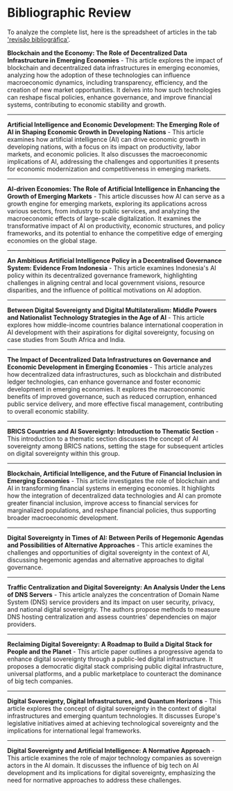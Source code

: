 # Bibliographic Review

To analyze the complete list, here is the spreadsheet of articles in the tab ['revisão bibliográfica'](https://docs.google.com/spreadsheets/d/1SpZNtq7pdonSwoVbp6UkzpJNDFh02OPrqijm60UlvM0/edit?usp=sharing).

**Blockchain and the Economy: The Role of Decentralized Data Infrastructure in Emerging Economies** - This article explores the impact of blockchain and decentralized data infrastructures in emerging economies, analyzing how the adoption of these technologies can influence macroeconomic dynamics, including transparency, efficiency, and the creation of new market opportunities. It delves into how such technologies can reshape fiscal policies, enhance governance, and improve financial systems, contributing to economic stability and growth.

---

**Artificial Intelligence and Economic Development: The Emerging Role of AI in Shaping Economic Growth in Developing Nations** - This article examines how artificial intelligence (AI) can drive economic growth in developing nations, with a focus on its impact on productivity, labor markets, and economic policies. It also discusses the macroeconomic implications of AI, addressing the challenges and opportunities it presents for economic modernization and competitiveness in emerging markets.

---

**AI-driven Economies: The Role of Artificial Intelligence in Enhancing the Growth of Emerging Markets** - This article discusses how AI can serve as a growth engine for emerging markets, exploring its applications across various sectors, from industry to public services, and analyzing the macroeconomic effects of large-scale digitalization. It examines the transformative impact of AI on productivity, economic structures, and policy frameworks, and its potential to enhance the competitive edge of emerging economies on the global stage.

---

**An Ambitious Artificial Intelligence Policy in a Decentralised Governance System: Evidence From Indonesia** - This article examines Indonesia's AI policy within its decentralized governance framework, highlighting challenges in aligning central and local government visions, resource disparities, and the influence of political motivations on AI adoption.

---

**Between Digital Sovereignty and Digital Multilateralism: Middle Powers and Nationalist Technology Strategies in the Age of AI** - This article explores how middle-income countries balance international cooperation in AI development with their aspirations for digital sovereignty, focusing on case studies from South Africa and India. ​

---

**The Impact of Decentralized Data Infrastructures on Governance and Economic Development in Emerging Economies** - This article analyzes how decentralized data infrastructures, such as blockchain and distributed ledger technologies, can enhance governance and foster economic development in emerging economies. It explores the macroeconomic benefits of improved governance, such as reduced corruption, enhanced public service delivery, and more effective fiscal management, contributing to overall economic stability.

---

**BRICS Countries and AI Sovereignty: Introduction to Thematic Section** - This introduction to a thematic section discusses the concept of AI sovereignty among BRICS nations, setting the stage for subsequent articles on digital sovereignty within this group. ​

---

**Blockchain, Artificial Intelligence, and the Future of Financial Inclusion in Emerging Economies** - This article investigates the role of blockchain and AI in transforming financial systems in emerging economies. It highlights how the integration of decentralized data technologies and AI can promote greater financial inclusion, improve access to financial services for marginalized populations, and reshape financial policies, thus supporting broader macroeconomic development.

---

**Digital Sovereignty in Times of AI: Between Perils of Hegemonic Agendas and Possibilities of Alternative Approaches** - This article examines the challenges and opportunities of digital sovereignty in the context of AI, discussing hegemonic agendas and alternative approaches to digital governance. ​

---

**Traffic Centralization and Digital Sovereignty: An Analysis Under the Lens of DNS Servers** - This article analyzes the concentration of Domain Name System (DNS) service providers and its impact on user security, privacy, and national digital sovereignty. The authors propose methods to measure DNS hosting centralization and assess countries' dependencies on major providers. ​

---

**Reclaiming Digital Sovereignty: A Roadmap to Build a Digital Stack for People and the Planet** - This article paper outlines a progressive agenda to enhance digital sovereignty through a public-led digital infrastructure. It proposes a democratic digital stack comprising public digital infrastructure, universal platforms, and a public marketplace to counteract the dominance of big tech companies. ​

---

**Digital Sovereignty, Digital Infrastructures, and Quantum Horizons** - This article explores the concept of digital sovereignty in the context of digital infrastructures and emerging quantum technologies. It discusses Europe's legislative initiatives aimed at achieving technological sovereignty and the implications for international legal frameworks. 

---

**Digital Sovereignty and Artificial Intelligence: A Normative Approach** - This article examines the role of major technology companies as sovereign actors in the AI domain. It discusses the influence of big tech on AI development and its implications for digital sovereignty, emphasizing the need for normative approaches to address these challenges. 

